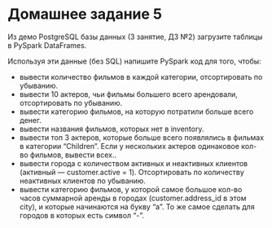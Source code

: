# Домашнее задание 5

Из демо PostgreSQL базы данных (3 занятие, ДЗ №2) загрузите таблицы в PySpark DataFrames.

Используя эти данные (без SQL) напишите PySpark код для того, чтобы:

- вывести количество фильмов в каждой категории, отсортировать по убыванию.
- вывести 10 актеров, чьи фильмы большего всего арендовали, отсортировать по убыванию.
- вывести категорию фильмов, на которую потратили больше всего денег.
- вывести названия фильмов, которых нет в inventory.
- вывести топ 3 актеров, которые больше всего появлялись в фильмах в категории “Children”. Если у нескольких актеров одинаковое кол-во фильмов, вывести всех..
- вывести города с количеством активных и неактивных клиентов (активный — customer.active = 1). Отсортировать по количеству неактивных клиентов по убыванию.
- вывести категорию фильмов, у которой самое большое кол-во часов суммарной аренды в городах (customer.address_id в этом city), и которые начинаются на букву “a”. То же самое сделать для городов в которых есть символ “-”.